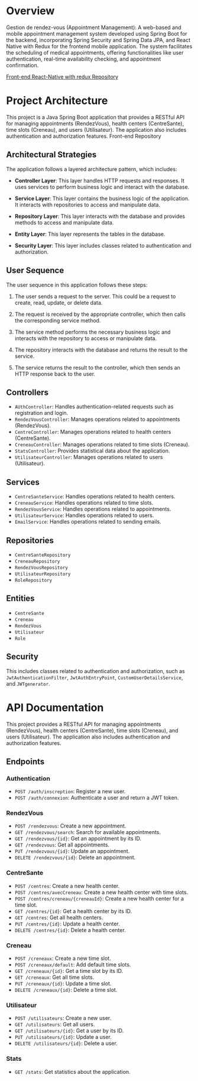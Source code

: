 # Overview 

Gestion de rendez-vous (Appointment Management): A web-based and mobile appointment management system developed using Spring Boot for the backend, incorporating Spring Security and Spring Data JPA, and React Native with Redux for the frontend mobile application. The system facilitates the scheduling of medical appointments, offering functionalities like user authentication, real-time availability checking, and appointment confirmation.

[Front-end React-Native with redux Repository](https://github.com/soufianesejjari/GesRdv-react-native)


# Project Architecture

This project is a Java Spring Boot application that provides a RESTful API for managing appointments (RendezVous), health centers (CentreSante), time slots (Creneau), and users (Utilisateur). The application also includes authentication and authorization features.
Front-end Repository

## Architectural Strategies

The application follows a layered architecture pattern, which includes:

- **Controller Layer**: This layer handles HTTP requests and responses. It uses services to perform business logic and interact with the database.

- **Service Layer**: This layer contains the business logic of the application. It interacts with repositories to access and manipulate data.

- **Repository Layer**: This layer interacts with the database and provides methods to access and manipulate data.

- **Entity Layer**: This layer represents the tables in the database.

- **Security Layer**: This layer includes classes related to authentication and authorization.

## User Sequence

The user sequence in this application follows these steps:

1. The user sends a request to the server. This could be a request to create, read, update, or delete data.

2. The request is received by the appropriate controller, which then calls the corresponding service method.

3. The service method performs the necessary business logic and interacts with the repository to access or manipulate data.

4. The repository interacts with the database and returns the result to the service.

5. The service returns the result to the controller, which then sends an HTTP response back to the user.

## Controllers

- `AUthController`: Handles authentication-related requests such as registration and login.
- `RendezVousController`: Manages operations related to appointments (RendezVous).
- `CentreController`: Manages operations related to health centers (CentreSante).
- `CreneauController`: Manages operations related to time slots (Creneau).
- `StatsController`: Provides statistical data about the application.
- `UtilisateurController`: Manages operations related to users (Utilisateur).

## Services

- `CentreSanteService`: Handles operations related to health centers.
- `CreneauService`: Handles operations related to time slots.
- `RendezVousService`: Handles operations related to appointments.
- `UtilisateurService`: Handles operations related to users.
- `EmailService`: Handles operations related to sending emails.

## Repositories

- `CentreSanteRepository`
- `CreneauRepository`
- `RendezVousRepository`
- `UtilisateurRepository`
- `RoleRepository`

## Entities

- `CentreSante`
- `Creneau`
- `RendezVous`
- `Utilisateur`
- `Role`

## Security

This includes classes related to authentication and authorization, such as `JwtAuthenticationFilter`, `JwtAuthEntryPoint`, `CustomUserDetailsService`, and `JWTgenerator`.

# API Documentation

This project provides a RESTful API for managing appointments (RendezVous), health centers (CentreSante), time slots (Creneau), and users (Utilisateur). The application also includes authentication and authorization features.

## Endpoints

### Authentication

- `POST /auth/inscreption`: Register a new user.
- `POST /auth/connexion`: Authenticate a user and return a JWT token.

### RendezVous

- `POST /rendezvous`: Create a new appointment.
- `GET /rendezvous/search`: Search for available appointments.
- `GET /rendezvous/{id}`: Get an appointment by its ID.
- `GET /rendezvous`: Get all appointments.
- `PUT /rendezvous/{id}`: Update an appointment.
- `DELETE /rendezvous/{id}`: Delete an appointment.

### CentreSante

- `POST /centres`: Create a new health center.
- `POST /centres/avecCreneau`: Create a new health center with time slots.
- `POST /centres/creneau/{creneauId}`: Create a new health center for a time slot.
- `GET /centres/{id}`: Get a health center by its ID.
- `GET /centres`: Get all health centers.
- `PUT /centres/{id}`: Update a health center.
- `DELETE /centres/{id}`: Delete a health center.

### Creneau

- `POST /creneaux`: Create a new time slot.
- `POST /creneaux/default`: Add default time slots.
- `GET /creneaux/{id}`: Get a time slot by its ID.
- `GET /creneaux`: Get all time slots.
- `PUT /creneaux/{id}`: Update a time slot.
- `DELETE /creneaux/{id}`: Delete a time slot.

### Utilisateur

- `POST /utilisateurs`: Create a new user.
- `GET /utilisateurs`: Get all users.
- `GET /utilisateurs/{id}`: Get a user by its ID.
- `PUT /utilisateurs/{id}`: Update a user.
- `DELETE /utilisateurs/{id}`: Delete a user.

### Stats

- `GET /stats`: Get statistics about the application.

